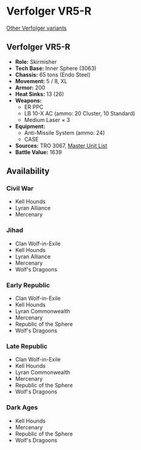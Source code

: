 # Verfolger VR5-R

[Other Verfolger variants](../verfolger.md)

## Verfolger VR5-R
- **Role:** Skirmisher
- **Tech Base:** Inner Sphere (3063)
- **Chassis:** 65 tons (Endo Steel)
- **Movement:** 5 / 8, XL
- **Armor:** 200
- **Heat Sinks:** 13 (26)
- **Weapons:**
  - ER PPC
  - LB 10-X AC (ammo: 20 Cluster, 10 Standard)
  - Medium Laser × 3
- **Equipment:**
  - Anti-Missile System (ammo: 24)
  - CASE
- **Sources:** TRO 3067, [Master Unit List](http://masterunitlist.info/Unit/Details/5346/verfolger-vr5-r)
- **Battle Value:** 1639

## Availability

### Civil War
- Kell Hounds
- Lyran Alliance
- Mercenary

### Jihad
- Clan Wolf-in-Exile
- Kell Hounds
- Lyran Alliance
- Mercenary
- Wolf's Dragoons

### Early Republic
- Clan Wolf-in-Exile
- Kell Hounds
- Lyran Commonwealth
- Mercenary
- Republic of the Sphere
- Wolf's Dragoons

### Late Republic
- Clan Wolf-in-Exile
- Kell Hounds
- Lyran Commonwealth
- Mercenary
- Republic of the Sphere
- Wolf's Dragoons

### Dark Ages
- Kell Hounds
- Mercenary
- Republic of the Sphere
- Wolf's Dragoons

